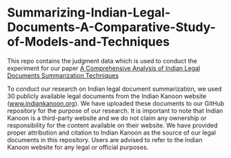 # Summarizing-Indian-Legal-Documents-A-Comparative-Study-of-Models-and-Techniques
This repo contains the judgment data which is used to conduct the experiment for our paper [A Comprehensive Analysis of Indian Legal Documents Summarization 
Techniques](https://link.springer.com/article/10.1007/s42979-023-01983-y#:~:text=The%20models%20that%20are%20taken,in%20the%20case%20legal%20summarization.)

To conduct our research on Indian legal document summarization, we used 30 publicly available legal documents from the Indian Kanoon website (www.indiankanoon.org). We have uploaded these documents to our GitHub repository for the purpose of our research. It is important to note that Indian Kanoon is a third-party website and we do not claim any ownership or responsibility for the content available on their website. We have provided proper attribution and citation to Indian Kanoon as the source of our legal documents in this repository. Users are advised to refer to the Indian Kanoon website for any legal or official purposes.
